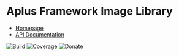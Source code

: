 # Aplus Framework Image Library

- [Homepage](https://aplus-framework.com/docs/image)
- [API Documentation](https://aplus-framework.gitlab.io/libraries/image/docs/)

[![Build](https://gitlab.com/aplus-framework/libraries/image/badges/master/pipeline.svg)](https://gitlab.com/aplus-framework/libraries/image/-/jobs)
[![Coverage](https://gitlab.com/aplus-framework/libraries/image/badges/master/coverage.svg?job=test:php)](https://aplus-framework.gitlab.io/libraries/image/coverage/)
[![Donate](https://img.shields.io/badge/Donate-PayPal-blue.svg)](https://www.paypal.com/cgi-bin/webscr?cmd=_s-xclick&hosted_button_id=NGBNW5PY4VSJ4)
